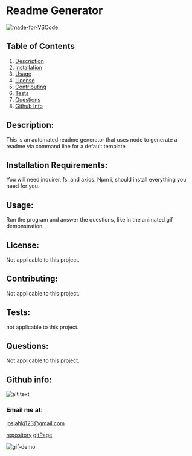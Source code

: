 
# Readme Generator
[![made-for-VSCode](https://img.shields.io/badge/Made%20for-VSCode-1f425f.svg)](https://github.com/JosiahkJohnson)
    
## Table of Contents
1. [Description](#Description)
2. [Installation](#Installation)
3. [Usage](#Usage)
4. [License](#License)
5. [Contributing](#Contributing)
6. [Tests](#Tests)
7. [Questions](#Questions)
8. [Github Info](#Info)

## Description:<a name = "Description"></a>
This is an automated readme generator that uses node to generate a readme via command line for a default template.

## Installation Requirements:<a name = "Installation"></a>
You will need inquirer, fs, and axios. Npm i, should install everything you need for you.

## Usage:<a name = "Usage"></a>
Run the program and answer the questions, like in the animated gif demonstration.

## License:<a name = "License"></a>
Not applicable to this project.

## Contributing:<a name = "Contributing"></a>
Not applicable to this project.

## Tests:<a name = "Tests"></a>
not applicable to this project.

## Questions:<a name = "Questions"></a>
Not applicable to this project.

## Github info:<a name = "Info"></a>

![alt text](https://avatars2.githubusercontent.com/u/57826922?v=4)

### Email me at:
josiahkj123@gmail.com

[repository](https://github.com/JosiahkJohnson/readme-generator)
[gitPage](https://josiahkjohnson.github.io/readme-generator/)

![gif-demo](media/Readme-generator.gif)
